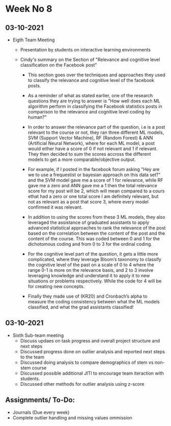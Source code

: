 # Week No 8
## 03-10-2021
- Eigth Team Meeting
  - Presentation by students on interactive learning environments
  - Cindy's summary on the Section of "Relevance and cognitive level classification on the Facebook post"
    
    - This section goes over the techniques and approaches they used to classify the relevance and cognitive level of the facebook posts. 
    
    - As a reminder of what as stated earlier, one of the research questions they are trying to answer is "How well does each ML algorithm perform in classifying the Facebook statistics posts in comparison to the relevance and cognitive level coding by human?"
    
    - In order to answer the relevance part of the question, i.e is a post relevant to the course or not, they ran three different ML models, SVM (Support Vector Machine), RF (Random Forest) & ANN (Artificial Neural Network), where for each ML model, a post would either have a score of 0 if not relevant and 1 if relevant. They then decided to sum the scores accross the different models to get a more comparable/objective output. 
    
    - For example, if I posted in the facebook forum asking "Hey are we to use a frequestist or bayesian approach on this data set?" and the SVM  model gave me a score of 1 for relevance, while RF gave me a zero and ANN gave me a 1 then the total relevance score for my post will be 2, which will mean compared to a cours ethat had a zero or one total score I am definitely relevant, but not as relevant as a post that score 3, where every model confirmed it was relevant. 
    
    - In addition to using the scores from these 3 ML models, they also leveraged the assistance of graduated assistants to apply advanced statistical approaches to rank the relevance of the post based on the correlation between the content of the post and the content of the course. This was coded between 0 and 1 for the dichotomous coding and from 0 to 3 for the ordinal coding.
    
    - For the cognitive level part of the question, it gets a little more complicated, where they leverage Bloom’s taxonomy to classify the cognitive level of the past on a scale of 0 to 4 where the range 0-1 is more on the relevance basis, and 2 to 3 involve leveraging knowledge and understand it to apply it to new situations or problems respectively. While the code for 4 will be for creating new concepts. 
    
    - Finally they made use of (KR20) and Cronbach’s alpha to measure the coding consistency between what the ML models classified, and what the grad assistants classified! 
    

## 03-10-2021
- Sixth Sub-team meeting
  - Discuss updaes on task progress and overall project structure and next steps
  - Discussed progress done on outlier analysis and reported next steps to the team
  - Discussed doing analysis to compare demographics of stem vs non-stem course
  - Discussed possible additional JITI to encourage team iteraction with students. 
  - Discussed other methods for outlier analysis using z-score

## Assignments/ To-Do:
  - Journals (Due every week)
  - Complete outlier handling and missing values ommission
